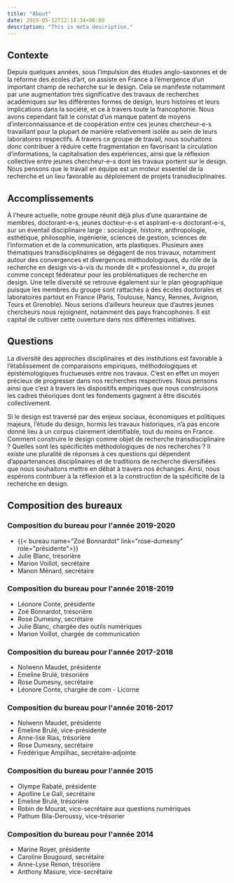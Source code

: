 ```yaml
---
title: "About"
date: 2019-05-12T12:14:34+06:00
description: "This is meta description."
---
```


## Contexte

Depuis quelques années, sous l’impulsion des études anglo-saxonnes et de la réforme des écoles d’art, on assiste en France à l’émergence d’un important champ de recherche sur le design. Cela se manifeste notamment par une augmentation très significative des travaux de recherches académiques sur les différentes formes de design, leurs histoires et leurs implications dans la société, et ce à travers toute la francophonie. Nous avons cependant fait le constat d’un manque patent de moyens d’interconnaissance et de coopération entre ces jeunes chercheur-e-s travaillant pour la plupart de manière relativement isolée au sein de leurs laboratoires respectifs. À travers ce groupe de travail, nous souhaitons donc contribuer à réduire cette fragmentation en favorisant la circulation d’informations, la capitalisation des expériences, ainsi que la réflexion collective entre jeunes chercheur-e-s dont les travaux portent sur le design. Nous pensons que le travail en équipe est un moteur essentiel de la recherche et un lieu favorable au déploiement de projets transdisciplinaires.

## Accomplissements

À l’heure actuelle, notre groupe réunit déjà plus d’une quarantaine de membres, doctorant-e-s, jeunes docteur-e-s et aspirant-e-s doctorant-e-s, sur un éventail disciplinaire large : sociologie, histoire, anthropologie, esthétique, philosophie, ingénierie, sciences de gestion, sciences de l’information et de la communication, arts plastiques. Plusieurs axes thématiques transdisciplinaires se dégagent de nos travaux, notamment autour des convergences et divergences méthodologiques, du rôle de la recherche en design vis-à-vis du monde dit « professionnel », du projet comme concept fédérateur pour les problématiques de recherche en design. Une telle diversité se retrouve également sur le plan géographique puisque les membres du groupe sont rattachés à des écoles doctorales et laboratoires partout en France (Paris, Toulouse, Nancy, Rennes, Avignon, Tours et Grenoble). Nous serions d’ailleurs heureux que d’autres jeunes chercheurs nous rejoignent, notamment des pays francophones. Il est capital de cultiver cette ouverture dans nos différentes initiatives.

## Questions

La diversité des approches disciplinaires et des institutions est favorable à l’établissement de comparaisons empiriques, méthodologiques et épistémologiques fructueuses entre nos travaux. C’est en effet un moyen précieux de progresser dans nos recherches respectives. Nous pensons ainsi que c’est à travers les dispositifs empiriques que nous construisons les cadres théoriques dont les fondements gagnent à être discutés collectivement.

Si le design est traversé par des enjeux sociaux, économiques et politiques majeurs, l’étude du design, hormis les travaux historiques, n’a pas encore donné lieu à un corpus clairement identifiable, tout du moins en France. Comment construire le design comme objet de recherche transdisciplinaire ? Quelles sont les spécificités méthodologiques de nos recherches ? Il existe une pluralité de réponses à ces questions qui dépendent d’appartenances disciplinaires et de traditions de recherche diversifiées que nous souhaitons mettre en débat à travers nos échanges. Ainsi, nous espérons contribuer à la réflexion et à la construction de la spécificité de la recherche en design.

## Composition des bureaux



### Composition du bureau pour l'année 2019-2020

- {{< bureau name="Zoé Bonnardot" link="rose-dumesny" role="présidente">}}
- Julie Blanc, trésorière
- Marion Voillot, secrétaire
- Manon Ménard, secrétaire

### Composition du bureau pour l'année 2018-2019

- Léonore Conte, présidente
- Zoé Bonnardot, trésorière
- Rose Dumesny, secrétaire
- Julie Blanc, chargée des outils numériques
- Marion Voillot, chargée de communication


### Composition du bureau pour l'année 2017-2018

- Nolwenn Maudet, présidente
- Emeline Brulé, trésorière
- Rose Dumesny, secrétaire
- Léonore Conte, chargée de com - Licorne

### Composition du bureau pour l'année 2016-2017

- Nolwenn Maudet, présidente
- Emeline Brulé, vice-présidente
- Anne-lise Rias, trésorière
- Rose Dumesny, secrétaire
- Frédérique Ampilhac, secrétaire-adjointe

### Composition du bureau pour l'année 2015
- Olympe Rabaté, présidente
- Apolline Le Gall, secrétaire
- Emeline Brulé, trésorière
- Robin de Mourat, vice-secrétaire aux questions numériques
- Pathum Bila-Deroussy, vice-trésorier

### Composition du bureau pour l'année 2014

- Marine Royer, présidente
- Caroline Bougourd, secrétaire
- Anne-Lyse Renon, trésorière
- Anthony Masure, vice-secrétaire